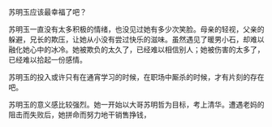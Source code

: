 苏明玉应该最幸福了吧？

苏明玉一直没有太多积极的情绪，也没见过她有多少次笑脸。母亲的轻视，父亲的躲避，兄长的欺压，让她从小没有尝过快乐的滋味。虽然遇见了暖男小石，却难以融化她心中的冰冷。她被欺负的太久了，已经难以相信别人；她被伤害的太多了，已经难以拾起一份感情。

苏明玉的投入或许只有在通宵学习的时候，在职场中厮杀的时候，才有片刻的存在吧。

苏明玉的意义感比较强烈。她一开始以大哥苏明哲为目标，考上清华。遭遇老妈的阻击而失败后，她拼命而努力地干销售挣钱，




<!--stackedit_data:
eyJoaXN0b3J5IjpbLTc0NDk3MDU3Ml19
-->